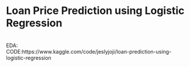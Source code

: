 <H1>Loan Price Prediction using Logistic Regression</H1><br>
EDA:<br>
CODE:https://www.kaggle.com/code/jeslyjoji/loan-prediction-using-logistic-regression

